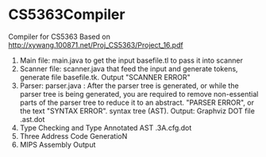 # CS5363Compiler
Compiler for CS5363
Based on http://xywang.100871.net/Proj_CS5363/Project_16.pdf 
1. Main file: main.java to get the input basefile.tl to pass it into scanner
2. Scanner file: scanner.java that feed the input and generate tokens, generate file basefile.tk. Output "SCANNER ERROR"
3. Parser: parser.java :  After the parser tree is
generated, or while the parser tree is being generated, you are required to
remove non-essential parts of the parser tree to reduce it to an abstract. "PARSER
ERROR", or the text "SYNTAX ERROR". 
syntax tree (AST). Output:  Graphviz DOT file <basename>.ast.dot
4. Type Checking and Type Annotated AST <basename>.3A.cfg.dot
5. Three Address Code GeneratioN
6. MIPS Assembly Output 
